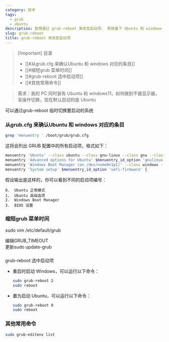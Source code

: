 ```yaml
---
category: 技术
tags:
  - grub
  - ubuntu
description: 我想通过 grub-reboot 来改变启动项， 帮我看下 Ubuntu 和 windows 对应的条目数为几
slug: grub-reboot
title: grub-reboot 来改变启动项
---
```

> [!important] 目录
> 
> - [[#从grub.cfg 来确认Ubuntu 和 windows 对应的条目]]
> - [[#缩短grub 菜单时间]]
> - [[#grub-reboot 选中启动项]]
> - [[#其他常用命令]]

> 需求：我的 PC 同时装有 Ubuntu 和 windows11，如何做到不接显示器，盲操作切换，现在默认启动的是 Ubuntu

可以通过grub-reboot 临时切换要启动的系统

### 从grub.cfg 来确认Ubuntu 和 windows 对应的条目

```Bash
grep 'menuentry ' /boot/grub/grub.cfg
```

这将会列出 GRUB 配置中的所有启动项，格式如下：

```Bash
menuentry 'Ubuntu' --class ubuntu --class gnu-linux --class gnu --class os $menuentry_id_option 'gnulinux-simple-df8603eb-abb4-46b9-87c9-e8d9ed5f7fdd' {
menuentry 'Advanced options for Ubuntu' $menuentry_id_option 'gnulinux-advanced-df8603eb-abb4-46b9-87c9-e8d9ed5f7fdd' {
menuentry 'Windows Boot Manager (on /dev/nvme0n1p1)' --class windows --class os $menuentry_id_option 'osprober-efi-36B4-BE16' {
menuentry 'System setup' $menuentry_id_option 'uefi-firmware' {
```

假设输出是这样的，你可以看到不同的启动项编号：

```Plain
0.	Ubuntu 正常模式
1.	Ubuntu 高级选项
2.	Windows Boot Manager
3.	BIOS 设置
```

### 缩短grub 菜单时间

sudo vim /etc/default/grub

编辑GRUB_TIMEOUT  
更新sudo update-grub  

  

###   
grub-reboot 选中启动项  

- 重启时启动 Windows，可以运行以下命令：
    
    ```Bash
    sudo grub-reboot 2
    sudo reboot
    ```
    
- 置为启动 Ubuntu，可以运行以下命令：
    
    ```Bash
    sudo grub-reboot 0
    sudo reboot
    ```
    

### 其他常用命令

```Bash
sudo grub-editenv list
```
